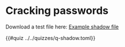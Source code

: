 # Cracking passwords

Download a test file here: [Example shadow file](/passwords/shadow)

{{#quiz ../../quizzes/q-shadow.toml}}


